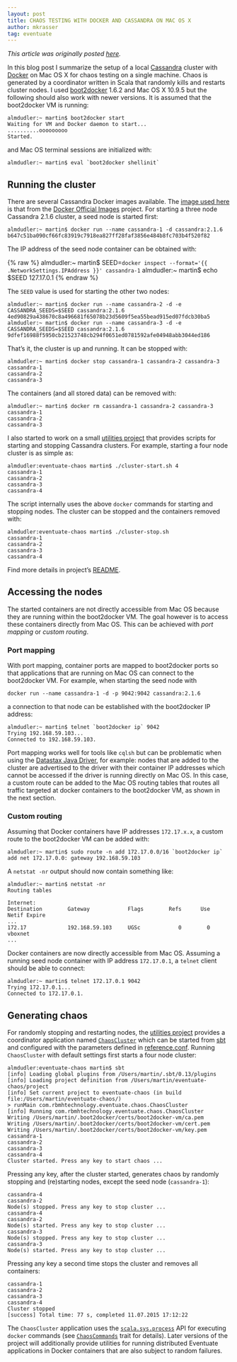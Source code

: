 ```yaml
---
layout: post
title: CHAOS TESTING WITH DOCKER AND CASSANDRA ON MAC OS X
author: mkrasser
tag: eventuate
---
```


*This article was originally posted [here](https://krasserm.github.io/2015/07/13/chaos-testing-with-docker-and-cassandra/).*

In this blog post I summarize the setup of a local [Cassandra](http://cassandra.apache.org/) cluster with [Docker](https://www.docker.com/) on Mac OS X for chaos testing on a single machine. Chaos is generated by a coordinator written in Scala that randomly kills and restarts cluster nodes. I used [boot2docker](http://boot2docker.io/) 1.6.2 and Mac OS X 10.9.5 but the following should also work with newer versions. It is assumed that the boot2docker VM is running:

    almdudler:~ martin$ boot2docker start
    Waiting for VM and Docker daemon to start...
    ..........ooooooooo
    Started.

and Mac OS terminal sessions are initialized with:

    almdudler:~ martin$ eval `boot2docker shellinit`
 
Running the cluster
-------------------

There are several Cassandra Docker images available. The [image used here](https://registry.hub.docker.com/_/cassandra/) is that from the [Docker Official Images](https://github.com/docker-library/official-images) project. For starting a three node Cassandra 2.1.6 cluster, a seed node is started first:

    almdudler:~ martin$ docker run --name cassandra-1 -d cassandra:2.1.6
    b647c51ba090cf66fc83919c7918ea827ff28faf3856e484b8fc703b4f520f82

The IP address of the seed node container can be obtained with: 

{% raw %}
    almdudler:~ martin$ SEED=`docker inspect --format='{{ .NetworkSettings.IPAddress }}' cassandra-1`
    almdudler:~ martin$ echo $SEED
    127.17.0.1
{% endraw %}

The `SEED` value is used for starting the other two nodes:

    almdudler:~ martin$ docker run --name cassandra-2 -d -e CASSANDRA_SEEDS=$SEED cassandra:2.1.6
    4ed90829a438670c8a496681f65078b23d5609f5ea55bead915ed07fdcb30ba5
    almdudler:~ martin$ docker run --name cassandra-3 -d -e CASSANDRA_SEEDS=$SEED cassandra:2.1.6
    9dfef16988f5950cb21523748cb294f0651ed0781592afe04948abb3044ed186

That’s it, the cluster is up and running. It can be stopped with:

    almdudler:~ martin$ docker stop cassandra-1 cassandra-2 cassandra-3
    cassandra-1
    cassandra-2
    cassandra-3

The containers (and all stored data) can be removed with:

    almdudler:~ martin$ docker rm cassandra-1 cassandra-2 cassandra-3
    cassandra-1
    cassandra-2
    cassandra-3

I also started to work on a small [utilities project](https://github.com/RBMHTechnology/eventuate-chaos/tree/blog-01) that provides scripts for starting and stopping Cassandra clusters. For example, starting a four node cluster is as simple as:

    almdudler:eventuate-chaos martin$ ./cluster-start.sh 4
    cassandra-1
    cassandra-2
    cassandra-3
    cassandra-4

The script internally uses the above `docker` commands for starting and stopping nodes. The cluster can be stopped and the containers removed with:

    almdudler:eventuate-chaos martin$ ./cluster-stop.sh 
    cassandra-1
    cassandra-2
    cassandra-3
    cassandra-4

Find more details in project’s [README](https://github.com/RBMHTechnology/eventuate-chaos/blob/blog-01/README.md#manual-failure-generation).

Accessing the nodes
-------------------

The started containers are not directly accessible from Mac OS because they are running within the boot2docker VM. The goal however is to access these containers directly from Mac OS. This can be achieved with *port mapping* or *custom routing*.

### Port mapping

With port mapping, container ports are mapped to boot2docker ports so that applications that are running on Mac OS can connect to the boot2docker VM. For example, when starting the seed node with 

    docker run --name cassandra-1 -d -p 9042:9042 cassandra:2.1.6

a connection to that node can be established with the boot2docker IP address:

    almdudler:~ martin$ telnet `boot2docker ip` 9042
    Trying 192.168.59.103...
    Connected to 192.168.59.103.

Port mapping works well for tools like `cqlsh` but can be problematic when using the [Datastax Java Driver](https://github.com/datastax/java-driver), for example: nodes that are added to the cluster are advertised to the driver with their container IP addresses which cannot be accessed if the driver is running directly on Mac OS. In this case, a custom route can be added to the Mac OS routing tables that routes all traffic targeted at docker containers to the boot2docker VM, as shown in the next section.

### Custom routing

Assuming that Docker containers have IP addresses `172.17.x.x`, a custom route to the boot2docker VM can be added with: 

    almdudler:~ martin$ sudo route -n add 172.17.0.0/16 `boot2docker ip`
    add net 172.17.0.0: gateway 192.168.59.103

A `netstat -nr` output should now contain something like:

    almdudler:~ martin$ netstat -nr
    Routing tables
    
    Internet:
    Destination        Gateway            Flags        Refs      Use   Netif Expire
    ...
    172.17             192.168.59.103     UGSc            0        0 vboxnet
    ...

Docker containers are now directly accessible from Mac OS. Assuming a running seed node container with IP address `172.17.0.1`, a `telnet` client should be able to connect:

    almdudler:~ martin$ telnet 172.17.0.1 9042
    Trying 172.17.0.1...
    Connected to 172.17.0.1.

Generating chaos
----------------

For randomly stopping and restarting nodes, the [utilities project](https://github.com/RBMHTechnology/eventuate-chaos/tree/blog-01) provides a coordinator application named [`ChaosCluster`](https://github.com/RBMHTechnology/eventuate-chaos/blob/blog-01/src/main/scala/com/rbmhtechnology/eventuate/chaos/ChaosCluster.scala) which can be started from [sbt](http://www.scala-sbt.org/) and configured with the parameters defined in [reference.conf](https://github.com/RBMHTechnology/eventuate-chaos/blob/blog-01/src/main/resources/reference.conf). Running `ChaosCluster` with default settings first starts a four node cluster:

    almdudler:eventuate-chaos martin$ sbt
    [info] Loading global plugins from /Users/martin/.sbt/0.13/plugins
    [info] Loading project definition from /Users/martin/eventuate-chaos/project
    [info] Set current project to eventuate-chaos (in build file:/Users/martin/eventuate-chaos/)
    > runMain com.rbmhtechnology.eventuate.chaos.ChaosCluster
    [info] Running com.rbmhtechnology.eventuate.chaos.ChaosCluster 
    Writing /Users/martin/.boot2docker/certs/boot2docker-vm/ca.pem
    Writing /Users/martin/.boot2docker/certs/boot2docker-vm/cert.pem
    Writing /Users/martin/.boot2docker/certs/boot2docker-vm/key.pem
    cassandra-1
    cassandra-2
    cassandra-3
    cassandra-4
    Cluster started. Press any key to start chaos ...

Pressing any key, after the cluster started, generates chaos by randomly stopping and (re)starting nodes, except the seed node (`cassandra-1`): 

    cassandra-4
    cassandra-2
    Node(s) stopped. Press any key to stop cluster ...
    cassandra-4
    cassandra-2
    Node(s) started. Press any key to stop cluster ...
    cassandra-3
    Node(s) stopped. Press any key to stop cluster ...
    cassandra-3
    Node(s) started. Press any key to stop cluster ...

Pressing any key a second time stops the cluster and removes all containers:

    cassandra-1
    cassandra-2
    cassandra-3
    cassandra-4
    Cluster stopped
    [success] Total time: 77 s, completed 11.07.2015 17:12:22

The `ChaosCluster` application uses the [`scala.sys.process`](http://www.scala-lang.org/api/current/index.html#scala.sys.process.package) API for executing `docker` commands (see [`ChaosCommands`](https://github.com/RBMHTechnology/eventuate-chaos/blob/blog-01/src/main/scala/com/rbmhtechnology/eventuate/chaos/ChaosCommands.scala) trait for details). Later versions of the project will additionally provide utilities for running distributed Eventuate applications in Docker containers that are also subject to random failures.
